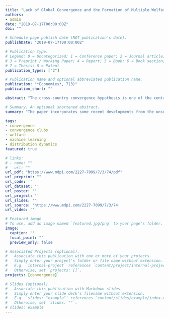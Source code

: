 ```yaml
---
title: "Lack of Global Convergence and the Formation of Multiple Welfare Clubs across Countries: An Unsupervised Machine Learning Approach"
authors:
- admin
date: "2019-07-17T00:00:00Z"
doi: ""

# Schedule page publish date (NOT publication's date).
publishDate: "2019-07-17T00:00:00Z"

# Publication type.
# Legend: 0 = Uncategorized; 1 = Conference paper; 2 = Journal article;
# 3 = Preprint / Working Paper; 4 = Report; 5 = Book; 6 = Book section;
# 7 = Thesis; 8 = Patent
publication_types: ["2"]

# Publication name and optional abbreviated publication name.
publication: "*Economies*, 7(3)"
publication_short: ""

abstract: "The cross-country convergence hypothesis is one of the central topics of long-run macroeconomics. This paper revisits this hypothesis in a context beyond GDP. It uses a novel welfare index that incorporates measures of consumption, leisure, life expectancy, and inequality. Based on a sample of 128 countries over the 1980--2007 period, the lack of global sigma and beta convergence is first documented. Next, the paper incorporates some recent developments from the unsupervised machine learning literature to evaluate the existence of local convergence. In particular, the application of a distribution-based clustering algorithm suggests the formation of three local convergence clubs. Under this classification, beta convergence is recovered for each club. However, only the core members of the richest club appear to be reducing their welfare differences in a way that is consistent with the strong notion of sigma convergence. Overall, these results re-emphasize the finding that beta convergence is necessary, but not sufficient for sigma convergence, even within convergence clubs and in a context beyond GDP."

# Summary. An optional shortened abstract.
summary: "The paper incorporates some recent developments from the unsupervised machine learning literature to re-evaluate the cross-country convergence hypothesis in a context beyond GDP. The application of a distribution-based clustering algorithm suggests the formation of three local convergence clubs."

tags:
- convergence
- convergence clubs
- welfare
- machine learning
- distribution dynamics
featured: true

# links:
# - name: ""
#   url: ""
url_pdf: "https://www.mdpi.com/2227-7099/7/3/74/pdf"
url_preprint: ""
url_code: ''
url_dataset: ''
url_poster: ''
url_project: ''
url_slides: ''
url_source: 'https://www.mdpi.com/2227-7099/7/3/74'
url_video: ''

# Featured image
# To use, add an image named `featured.jpg/png` to your page's folder.
image:
  caption: ''
  focal_point: ""
  preview_only: false

# Associated Projects (optional).
#   Associate this publication with one or more of your projects.
#   Simply enter your project's folder or file name without extension.
#   E.g. `internal-project` references `content/project/internal-project/index.md`.
#   Otherwise, set `projects: []`.
projects: [convergence]

# Slides (optional).
#   Associate this publication with Markdown slides.
#   Simply enter your slide deck's filename without extension.
#   E.g. `slides: "example"` references `content/slides/example/index.md`.
#   Otherwise, set `slides: ""`.
# slides: example
---
```

